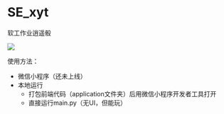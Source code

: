 # SE_xyt
软工作业逍遥骰

![](https://godot-pics.oss-cn-fuzhou.aliyuncs.com/202210132259764.png)

使用方法：
* 微信小程序（还未上线）
* 本地运行
    * 打包前端代码（application文件夹）后用微信小程序开发者工具打开
    * 直接运行main.py（无UI，但能玩）

